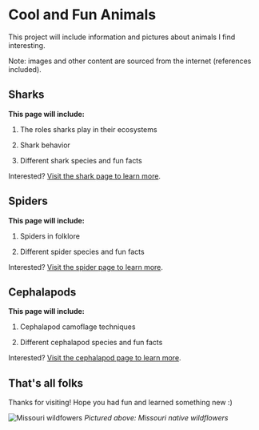 # Cool and Fun Animals

This project will include information and pictures about animals I find interesting. 

Note: images and other content are sourced from the internet (references included).

## Sharks

**This page will include:**

1. The roles sharks play in their ecosystems

2. Shark behavior

3. Different shark species and fun facts

Interested? [Visit the shark page to learn more](sharks.md).

## Spiders

**This page will include:**

1. Spiders in folklore

2. Different spider species and fun facts

Interested? [Visit the spider page to learn more](spiders.md).

## Cephalapods

**This page will include:**

1. Cephalapod camoflage techniques

2. Different cephalapod species and fun facts

Interested? [Visit the cephalapod page to learn more](cephalapods.md).

<!-- | Page Name | Page description |
| :---: | :---: |
| [Sharks]() | Learn about different shark species, the role sharks play in their ecosystems, and shark behavior |
| [Spiders]() | Learn about spiders in folklore and different spider species | -->

## That's all folks

Thanks for visiting! Hope you had fun and learned something new :)  

![Missouri wildfowers](https://www.news-leader.com/gcdn/presto/2021/04/28/PSPR/bdfcc223-fabf-4380-b2f7-4e53bcb489ac-Purple_cone_wild_bergamot_royal_catchfly_false_sunflower_by_Scott_Woodbury.jpg?crop=3473,1954,x0,y377&width=3200&height=1801&format=pjpg&auto=webp "Missouri wildflowers")
*Pictured above: Missouri native wildflowers*